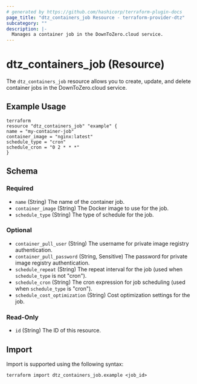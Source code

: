 ```yaml
---
# generated by https://github.com/hashicorp/terraform-plugin-docs
page_title: "dtz_containers_job Resource - terraform-provider-dtz"
subcategory: ""
description: |-
  Manages a container job in the DownToZero.cloud service.
---
```


# dtz_containers_job (Resource)

The `dtz_containers_job` resource allows you to create, update, and delete container jobs in the DownToZero.cloud service.

## Example Usage

```
terraform
resource "dtz_containers_job" "example" {
name = "my-container-job"
container_image = "nginx:latest"
schedule_type = "cron"
schedule_cron = "0 2 * * *"
}
```


## Schema

### Required

- `name` (String) The name of the container job.
- `container_image` (String) The Docker image to use for the job.
- `schedule_type` (String) The type of schedule for the job.

### Optional

- `container_pull_user` (String) The username for private image registry authentication.
- `container_pull_password` (String, Sensitive) The password for private image registry authentication.
- `schedule_repeat` (String) The repeat interval for the job (used when `schedule_type` is not "cron").
- `schedule_cron` (String) The cron expression for job scheduling (used when `schedule_type` is "cron").
- `schedule_cost_optimization` (String) Cost optimization settings for the job.

### Read-Only

- `id` (String) The ID of this resource.

## Import

Import is supported using the following syntax:

```shell
terraform import dtz_containers_job.example <job_id>
```